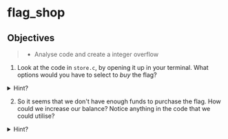 # flag_shop

## Objectives

> - Analyse code and create a integer overflow

1. Look at the code in `store.c`, by opening it up in your terminal. What options would you have to select to _buy_ the flag?


<details>
<summary>Hint?</summary>
<br>

You would have to enter the numbers when prompted in the following order: `2, 2, 1`.

Just like you would when calling an automated telephone line.

</details>

2. So it seems that we don't have enough funds to purchase the flag. How could we increase our balance? Notice anything in the code that we could utilise?

<details>
<summary>Hint?</summary>
<br>

Look at line 42: `account_balance = account_balance - total_cost;`

We can use `-` to our advantage by inducing an overflow such that if we buy many flags, the integer will wrap around and become negative. This trick will actually increase our total balance, enought to buy the actual flag!

See [here](https://www.welivesecurity.com/2022/02/21/integer-overflow-how-it-occur-can-be-prevented/) for more info on _integer overflow_

</details>
